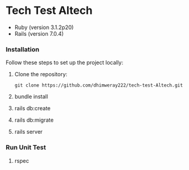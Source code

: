# Tech Test Altech


- Ruby (version 3.1.2p20)
- Rails (version 7.0.4)
### Installation

Follow these steps to set up the project locally:

1. Clone the repository:

   ```shell
   git clone https://github.com/dhimweray222/tech-test-Altech.git
2. bundle install
3. rails db:create
4. rails db:migrate
5. rails server

### Run Unit Test
1. rspec
